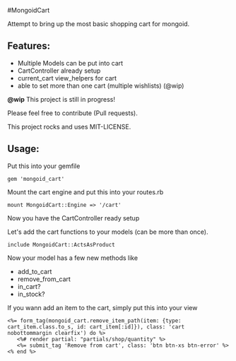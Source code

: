 #MongoidCart

Attempt to bring up the most basic shopping cart for mongoid.

## Features:

* Multiple Models can be put into cart
* CartController already setup
* current_cart view_helpers for cart
* able to set more than one cart (multiple wishlists) (@wip)

__@wip__ This project is still in progress!

Please feel free to contribute (Pull requests).

This project rocks and uses MIT-LICENSE.

## Usage:

Put this into your gemfile

    gem 'mongoid_cart'
    
Mount the cart engine and put this into your routes.rb

    mount MongoidCart::Engine => '/cart'

Now you have the CartController ready setup

Let's add the cart functions to your models (can be more than once).

    include MongoidCart::ActsAsProduct
    
Now your model has a few new methods like

* add_to_cart 
* remove_from_cart
* in_cart?
* in_stock?

If you wann add an item to the cart, simply put this into your view

    <%= form_tag(mongoid_cart.remove_item_path(item: {type: cart_item.class.to_s, id: cart_item[:id]}), class: 'cart nobottommargin clearfix') do %>
       <%# render partial: "partials/shop/quantity" %>
       <%= submit_tag 'Remove from cart', class: 'btn btn-xs btn-error' %>
    <% end %>
    
    